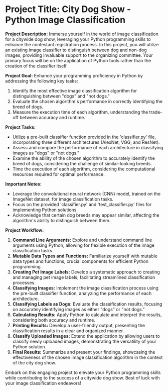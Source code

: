 # **Project Title: City Dog Show - Python Image Classification**

**Project Description:**
Immerse yourself in the world of image classification for a citywide dog show, leveraging your Python programming skills to enhance the contestant registration process. In this project, you will utilize an existing image classifier to distinguish between dog and non-dog images, providing invaluable support to the organizing committee. Your primary focus will be on the application of Python tools rather than the creation of the classifier itself.

**Project Goal:**
Enhance your programming proficiency in Python by addressing the following key tasks:
1. Identify the most effective image classification algorithm for distinguishing between "dogs" and "not dogs."
2. Evaluate the chosen algorithm's performance in correctly identifying the breed of dogs.
3. Measure the execution time of each algorithm, understanding the trade-off between accuracy and runtime.

**Project Tasks:**
- Utilize a pre-built classifier function provided in the 'classifier.py' file, incorporating three different architectures (AlexNet, VGG, and ResNet).
- Assess and compare the performance of each architecture in classifying images as "dogs" or "not dogs."
- Examine the ability of the chosen algorithm to accurately identify the breed of dogs, considering the challenge of similar-looking breeds.
- Time the execution of each algorithm, considering the computational resources required for optimal performance.

**Important Notes:**
- Leverage the convolutional neural network (CNN) model, trained on the ImageNet dataset, for image classification tasks.
- Focus on the provided 'classifier.py' and 'test_classifier.py' files for implementing Python solutions.
- Acknowledge that certain dog breeds may appear similar, affecting the algorithm's ability to distinguish between them.

**Project Workflow:**
1. **Command Line Arguments:** Explore and understand command line arguments using Python, allowing for flexible execution of the image classification tasks.
2. **Mutable Data Types and Functions:** Familiarize yourself with mutable data types and functions, crucial components for efficient Python programming.
3. **Creating Pet Image Labels:** Develop a systematic approach to creating and managing pet image labels, facilitating streamlined classification processes.
4. **Classifying Images:** Implement the image classification process using the pre-built classifier function, analyzing the performance of each architecture.
5. **Classifying Labels as Dogs:** Evaluate the classification results, focusing on accurately identifying images as either "dogs" or "not dogs."
6. **Calculating Results:** Apply Python to calculate and interpret the results, considering both accuracy and runtime.
7. **Printing Results:** Develop a user-friendly output, presenting the classification results in a clear and organized manner.
8. **Classify Uploaded Images:** Extend the application by allowing users to classify newly uploaded images, demonstrating the versatility of your Python solution.
9. **Final Results:** Summarize and present your findings, showcasing the effectiveness of the chosen image classification algorithm in the context of the city dog show.

Embark on this engaging project to elevate your Python programming skills while contributing to the success of a citywide dog show. Best of luck with your image classification endeavors!